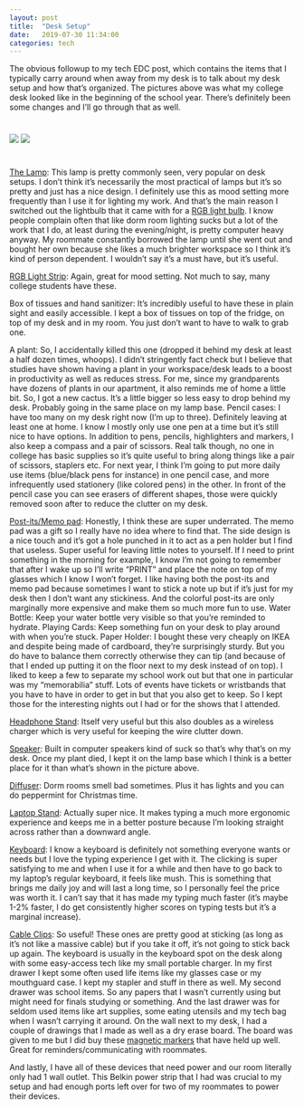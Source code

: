 ```yaml
---
layout: post
title:  "Desk Setup"
date:   2019-07-30 11:34:00
categories: tech
---
```


The obvious followup to my tech EDC post, which contains the items that I typically carry around when away from my desk is to talk about my desk setup and how that’s organized. The pictures above was what my college desk looked like in the beginning of the school year. There’s definitely been some changes and I’ll go through that as well.

<img src="../../../../assets/img/desk2.jpg" vspace = "5%">
<img src="../../../../assets/img/desk1.jpg" vspace = "5%">

[The Lamp](<https://www.amazon.com/gp/product/B016XWX52I/ref=as_li_ss_tl?ie=UTF8&psc=1&linkCode=sl1&tag=jt1250champ-20&linkId=b22381ab9e2d24a65635fd768ba5508f&language=en_US>): This lamp is pretty commonly seen, very popular on desk setups. I don’t think it’s necessarily the most practical of lamps but it’s so pretty and just has a nice design. I definitely use this as mood setting more frequently than I use it for lighting my work. And that’s the main reason I switched out the lightbulb that it came with for a [RGB light bulb](<https://www.amazon.com/dp/B07C1ZZR4H/ref=as_li_ss_tl?coliid=ING2Z4APQEXYY&colid=3GK8VN3SLL3IC&psc=1&ref_=lv_ov_lig_dp_it&linkCode=sl1&tag=jt1250champ-20&linkId=922100cafe43285cda9bdae684e33620&language=en_US>). I know people complain often that like dorm room lighting sucks but a lot of the work that I do, at least during the evening/night, is pretty computer heavy anyway. My roommate constantly borrowed the lamp until she went out and bought her own because she likes a much brighter workspace so I think it’s kind of person dependent. I wouldn’t say it’s a must have, but it’s useful.

[RGB Light Strip](<https://www.amazon.com/gp/product/B00BP4DUMU/ref=as_li_ss_tl?ie=UTF8&psc=1&linkCode=sl1&tag=jt1250champ-20&linkId=1aa1c42fb921ed017857aed44f158fc4&language=en_US>): Again, great for mood setting. Not much to say, many college students have these.

Box of tissues and hand sanitizer: It’s incredibly useful to have these in plain sight and easily accessible. I kept a box of tissues on top of the fridge, on top of my desk and in my room. You just don’t want to have to walk to grab one.

A plant: So, I accidentally killed this one (dropped it behind my desk at least a half dozen times, whoops). I didn’t stringently fact check but I believe that studies have shown having a plant in your workspace/desk leads to a boost in productivity as well as reduces stress. For me, since my grandparents have dozens of plants in our apartment, it also reminds me of home a little bit. So, I got a new cactus. It’s a little bigger so less easy to drop behind my desk. Probably going in the same place on my lamp base.
Pencil cases: I have too many on my desk right now (I’m up to three). Definitely leaving at least one at home. I know I mostly only use one pen at a time but it’s still nice to have options. In addition to pens, pencils, highlighters and markers, I also keep a compass and a pair of scissors. Real talk though, no one in college has basic supplies so it’s quite useful to bring along things like a pair of scissors, staplers etc. For next year, I think I’m going to put more daily use items (blue/black pens for instance) in one pencil case, and more infrequently used stationery (like colored pens) in the other. In front of the pencil case you can see erasers of different shapes, those were quickly removed soon after to reduce the clutter on my desk.

[Post-its/Memo pad](<https://www.amazon.com/Post-6545PK-Original-Colors-100-Sheet/dp/B00006JNN6/ref=as_li_ss_tl?keywords=post+it&qid=1564500728&s=gateway&sr=8-3&linkCode=sl1&tag=jt1250champ-20&linkId=72eed682bbfa293d3d0166645aff8b64&language=en_US>): Honestly, I think these are super underrated. The memo pad was a gift so I really have no idea where to find that. The side design is a nice touch and it’s got a hole punched in it to act as a pen holder but I find that useless. Super useful for leaving little notes to yourself. If I need to print something in the morning for example, I know I’m not going to remember that after I wake up so I’ll write “PRINT” and place the note on top of my glasses which I know I won’t forget. I like having both the post-its and memo pad because sometimes I want to stick a note up but if it’s just for my desk then I don’t want any stickiness. And the colorful post-its are only marginally more expensive and make them so much more fun to use.
Water Bottle: Keep your water bottle very visible so that you’re reminded to hydrate.
Playing Cards: Keep something fun on your desk to play around with when you’re stuck.
Paper Holder: I bought these very cheaply on IKEA and despite being made of cardboard, they’re surprisingly sturdy. But you do have to balance them correctly otherwise they can tip (and because of that I ended up putting it on the floor next to my desk instead of on top). I liked to keep a few to separate my school work out but that one in particular was my “memorabilia” stuff. Lots of events have tickets or wristbands that you have to have in order to get in but that you also get to keep. So I kept those for the interesting nights out I had or for the shows that I attended.

[Headphone Stand](<https://www.amazon.com/gp/product/B06X15HLD9/ref=as_li_ss_tl?ie=UTF8&psc=1&linkCode=sl1&tag=jt1250champ-20&linkId=606bc8358f11c85ceeaaac2a02e9f99d&language=en_US>): Itself very useful but this also doubles as a wireless charger which is very useful for keeping the wire clutter down.

[Speaker](<https://www.amazon.com/gp/product/B01MTB55WH/ref=as_li_ss_tl?ie=UTF8&psc=1&linkCode=sl1&tag=jt1250champ-20&linkId=7d422c629fcb611f88a5c09d46606bbf&language=en_US>): Built in computer speakers kind of suck so that’s why that’s on my desk. Once my plant died, I kept it on the lamp base which I think is a better place for it than what’s shown in the picture above.

[Diffuser](<https://www.amazon.com/gp/product/B00V9JP8EE/ref=as_li_ss_tl?ie=UTF8&th=1&linkCode=sl1&tag=jt1250champ-20&linkId=df38e8b88335207055f4727e9e883a4e&language=en_US>): Dorm rooms smell bad sometimes. Plus it has lights and you can do peppermint for Christmas time.

[Laptop Stand](<https://www.amazon.com/gp/product/B073573XH7/ref=as_li_ss_tl?ie=UTF8&psc=1&linkCode=sl1&tag=jt1250champ-20&linkId=fd02b128f475bd429ae76cef01638546&language=en_US>): Actually super nice. It makes typing a much more ergonomic experience and keeps me in a better posture because I’m looking straight across rather than a downward angle.

[Keyboard](<https://www.amazon.com/gp/product/B07D9B4TVC/ref=as_li_ss_tl?ie=UTF8&psc=1&linkCode=sl1&tag=jt1250champ-20&linkId=bb16eb18109996a1855d05b02952f8eb&language=en_US>): I know a keyboard is definitely not something everyone wants or needs but I love the typing experience I get with it. The clicking is super satisfying to me and when I use it for a while and then have to go back to my laptop’s regular keyboard, it feels like mush. This is something that brings me daily joy and will last a long time, so I personally feel the price was worth it. I can’t say that it has made my typing much faster (it’s maybe 1-2% faster, I do get consistently higher scores on typing tests but it’s a marginal increase).  

[Cable Clips](<https://www.amazon.com/gp/product/B011HTFUU2/ref=as_li_ss_tl?ie=UTF8&psc=1&linkCode=sl1&tag=jt1250champ-20&linkId=9482e1e5db4d6c111cea60751098255c&language=en_US>): So useful! These ones are pretty good at sticking (as long as it’s not like a massive cable) but if you take it off, it’s not going to stick back up again.
The keyboard is usually in the keyboard spot on the desk along with some easy-access tech like my small portable charger. In my first drawer I kept some often used life items like my glasses case or my mouthguard case. I kept my stapler and stuff in there as well. My second drawer was school items. So any papers that I wasn’t currently using but might need for finals studying or something. And the last drawer was for seldom used items like art supplies, some eating utensils and my tech bag when I wasn’t carrying it around.
On the wall next to my desk, I had a couple of drawings that I made as well as a dry erase board. The board was given to me but I did buy these [magnetic markers](<https://www.amazon.com/gp/product/B00PRYQJ72/ref=as_li_ss_tl?ie=UTF8&psc=1&linkCode=sl1&tag=jt1250champ-20&linkId=7abe8d867cf16dc2757754d192023d02&language=en_US>) that have held up well. Great for reminders/communicating with roommates.

And lastly, I have all of these devices that need power and our room literally only had 1 wall outlet. This Belkin power strip that I had was crucial to my setup and had enough ports left over for two of my roommates to power their devices.
